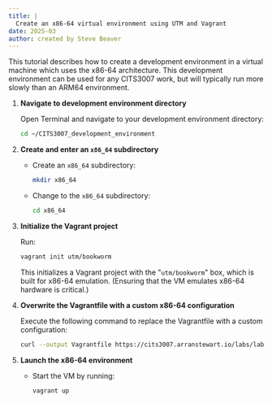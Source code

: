 ```yaml
---
title: |
  Create an x86-64 virtual environment using UTM and Vagrant
date: 2025-03
author: created by Steve Beaver
---
```


This tutorial describes how to create a development environment in a virtual machine which uses the
x86-64 architecture.
This development environment can be used for any CITS3007 work, but will typically
run more slowly than an ARM64 environment.

1.  **Navigate to development environment directory**

    Open Terminal and navigate to your development environment directory:

    ```bash
    cd ~/CITS3007_development_environment
    ```

2.  **Create and enter an `x86_64` subdirectory**

    - Create an `x86_64` subdirectory:

      ```bash
      mkdir x86_64
      ```

    - Change to the `x86_64` subdirectory:

      ```bash
      cd x86_64
      ```

3.  **Initialize the Vagrant project**

    Run:

    ```bash
    vagrant init utm/bookworm
    ```

    This initializes a Vagrant project with the "`utm/bookworm`" box, which is
    built for x86-64 emulation. (Ensuring that the VM emulates x86-64 hardware
    is critical.)

4.  **Overwrite the Vagrantfile with a custom x86-64 configuration**

    Execute the following command to replace the Vagrantfile with a custom configuration:

    ```bash
    curl --output Vagrantfile https://cits3007.arranstewart.io/labs/lab00-mac-x64-Vagrantfile.rb
    ```

5.  **Launch the x86-64 environment**

    - Start the VM by running:

      ```bash
      vagrant up
      ```



